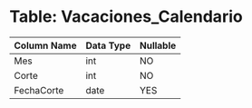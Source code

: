 # Table: Vacaciones_Calendario

| Column Name | Data Type | Nullable |
|-------------|-----------|----------|
| Mes | int | NO |
| Corte | int | NO |
| FechaCorte | date | YES |
